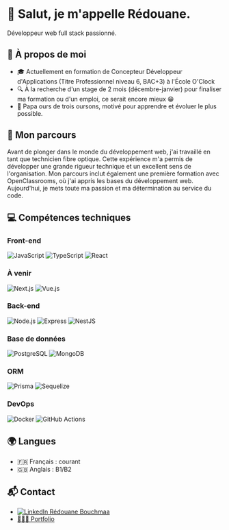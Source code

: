 # 👋 Salut, je m'appelle Rédouane.

Développeur web full stack passionné.

## 🚀 À propos de moi

* 🎓 Actuellement en formation de Concepteur Développeur d'Applications (Titre Professionnel niveau 6, BAC+3) à l'École O'Clock
* 🔍 À la recherche d'un stage de 2 mois (décembre-janvier) pour finaliser ma formation ou d'un emploi, ce serait encore mieux 😁
* 🐻 Papa ours de trois oursons, motivé pour apprendre et évoluer le plus possible.

## 📓 Mon parcours 

Avant de plonger dans le monde du développement web, j'ai travaillé en tant que technicien fibre optique. Cette expérience m'a permis de développer une grande rigueur technique et un excellent sens de l'organisation. Mon parcours inclut également une première formation avec OpenClassrooms, où j'ai appris les bases du développement web. Aujourd'hui, je mets toute ma passion et ma détermination au service du code.

## 💻 Compétences techniques

### Front-end
![JavaScript](https://img.shields.io/badge/-JavaScript-yellow?style=flat-square&logo=javascript&logoColor=white)
![TypeScript](https://img.shields.io/badge/-TypeScript-blue?style=flat-square&logo=typescript&logoColor=white)
![React](https://img.shields.io/badge/-React-61DAFB?style=flat-square&logo=react&logoColor=white)

### À venir
![Next.js](https://img.shields.io/badge/-Next.js-000000?style=flat-square&logo=next.js&logoColor=white)
![Vue.js](https://img.shields.io/badge/-Vue.js-4FC08D?style=flat-square&logo=vue.js&logoColor=white)

### Back-end
![Node.js](https://img.shields.io/badge/-Node.js-339933?style=flat-square&logo=node.js&logoColor=white)
![Express](https://img.shields.io/badge/-Express-000000?style=flat-square&logo=express&logoColor=white)
![NestJS](https://img.shields.io/badge/-NestJS-E0234E?style=flat-square&logo=nestjs&logoColor=white)

### Base de données
![PostgreSQL](https://img.shields.io/badge/-PostgreSQL-336791?style=flat-square&logo=postgresql&logoColor=white)
![MongoDB](https://img.shields.io/badge/-MongoDB-47A248?style=flat-square&logo=mongodb&logoColor=white)

### ORM
![Prisma](https://img.shields.io/badge/-Prisma-2D3748?style=flat-square&logo=prisma&logoColor=white)
![Sequelize](https://img.shields.io/badge/-Sequelize-52B0E7?style=flat-square&logo=sequelize&logoColor=white)

### DevOps
![Docker](https://img.shields.io/badge/-Docker-2496ED?style=flat-square&logo=docker&logoColor=white)
![GitHub Actions](https://img.shields.io/badge/-GitHub%20Actions-2088FF?style=flat-square&logo=github-actions&logoColor=white)

## 🌍 Langues

* 🇫🇷 Français : courant
* 🇬🇧 Anglais : B1/B2

## 📬 Contact

* [![LinkedIn](https://img.shields.io/badge/-LinkedIn-0A66C2?style=flat-square&logo=linkedin&logoColor=white) Rédouane Bouchmaa](https://www.linkedin.com/in/redouane-bcaa/)
* [🧔🏻‍♂️ Portfolio](https://redouane-bcaa.github.io/Portfolio/)

